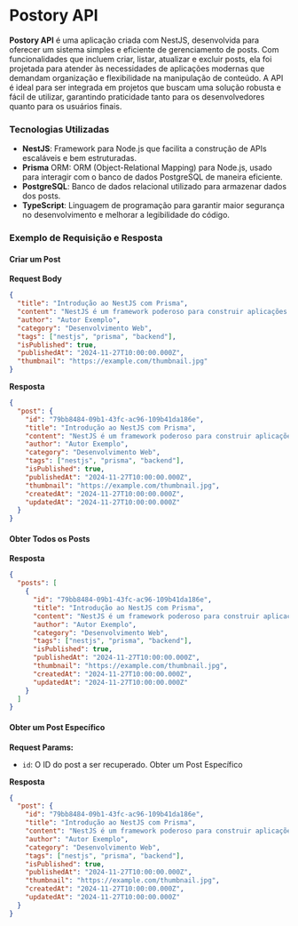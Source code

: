 # Postory API

**Postory API** é uma aplicação criada com NestJS, desenvolvida para oferecer um sistema simples e eficiente de gerenciamento de posts. Com funcionalidades que incluem criar, listar, atualizar e excluir posts, ela foi projetada para atender às necessidades de aplicações modernas que demandam organização e flexibilidade na manipulação de conteúdo. A API é ideal para ser integrada em projetos que buscam uma solução robusta e fácil de utilizar, garantindo praticidade tanto para os desenvolvedores quanto para os usuários finais.

### Tecnologias Utilizadas
- **NestJS**: Framework para Node.js que facilita a construção de APIs escaláveis e bem estruturadas.
- **Prisma** ORM: ORM (Object-Relational Mapping) para Node.js, usado para interagir com o banco de dados PostgreSQL de maneira eficiente.
- **PostgreSQL**: Banco de dados relacional utilizado para armazenar dados dos posts.
- **TypeScript**: Linguagem de programação para garantir maior segurança no desenvolvimento e melhorar a legibilidade do código.

### Exemplo de Requisição e Resposta

#### Criar um Post

**Request Body**

```json
{
  "title": "Introdução ao NestJS com Prisma",
  "content": "NestJS é um framework poderoso para construir aplicações escaláveis em Node.js...",
  "author": "Autor Exemplo",
  "category": "Desenvolvimento Web",
  "tags": ["nestjs", "prisma", "backend"],
  "isPublished": true,
  "publishedAt": "2024-11-27T10:00:00.000Z",
  "thumbnail": "https://example.com/thumbnail.jpg"
}
```

**Resposta**

```json
{
  "post": {
    "id": "79bb8484-09b1-43fc-ac96-109b41da186e",
    "title": "Introdução ao NestJS com Prisma",
    "content": "NestJS é um framework poderoso para construir aplicações escaláveis em Node.js...",
    "author": "Autor Exemplo",
    "category": "Desenvolvimento Web",
    "tags": ["nestjs", "prisma", "backend"],
    "isPublished": true,
    "publishedAt": "2024-11-27T10:00:00.000Z",
    "thumbnail": "https://example.com/thumbnail.jpg",
    "createdAt": "2024-11-27T10:00:00.000Z",
    "updatedAt": "2024-11-27T10:00:00.000Z"
  }
}
```
#### Obter Todos os Posts

**Resposta**

```json
{
  "posts": [
    {
      "id": "79bb8484-09b1-43fc-ac96-109b41da186e",
      "title": "Introdução ao NestJS com Prisma",
      "content": "NestJS é um framework poderoso para construir aplicações escaláveis em Node.js...",
      "author": "Autor Exemplo",
      "category": "Desenvolvimento Web",
      "tags": ["nestjs", "prisma", "backend"],
      "isPublished": true,
      "publishedAt": "2024-11-27T10:00:00.000Z",
      "thumbnail": "https://example.com/thumbnail.jpg",
      "createdAt": "2024-11-27T10:00:00.000Z",
      "updatedAt": "2024-11-27T10:00:00.000Z"
    }
  ]
}
```

#### Obter um Post Específico
**Request Params:**

 * `id`: O ID do post a ser recuperado. Obter um Post Específico

**Resposta**

```json
{
  "post": {
    "id": "79bb8484-09b1-43fc-ac96-109b41da186e",
    "title": "Introdução ao NestJS com Prisma",
    "content": "NestJS é um framework poderoso para construir aplicações escaláveis em Node.js...",
    "author": "Autor Exemplo",
    "category": "Desenvolvimento Web",
    "tags": ["nestjs", "prisma", "backend"],
    "isPublished": true,
    "publishedAt": "2024-11-27T10:00:00.000Z",
    "thumbnail": "https://example.com/thumbnail.jpg",
    "createdAt": "2024-11-27T10:00:00.000Z",
    "updatedAt": "2024-11-27T10:00:00.000Z"
  }
}
```